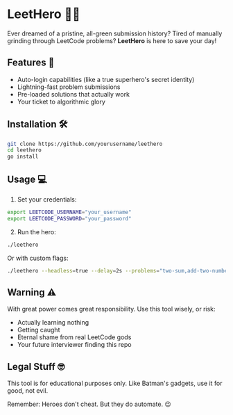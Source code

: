 # LeetHero 🦸‍♂️

Ever dreamed of a pristine, all-green submission history? Tired of manually grinding through LeetCode problems? **LeetHero** is here to save your day!

## Features 🚀
- Auto-login capabilities (like a true superhero's secret identity)
- Lightning-fast problem submissions
- Pre-loaded solutions that actually work
- Your ticket to algorithmic glory

## Installation 🛠️
```bash
git clone https://github.com/yourusername/leethero
cd leethero
go install
```

## Usage 💻
1. Set your credentials:
```bash
export LEETCODE_USERNAME="your_username"
export LEETCODE_PASSWORD="your_password"
```

2. Run the hero:
```bash
./leethero
```

Or with custom flags:
```bash
./leethero --headless=true --delay=2s --problems="two-sum,add-two-numbers"
```

## Warning ⚠️
With great power comes great responsibility. Use this tool wisely, or risk:
- Actually learning nothing
- Getting caught
- Eternal shame from real LeetCode gods
- Your future interviewer finding this repo

## Legal Stuff 🤓
This tool is for educational purposes only. Like Batman's gadgets, use it for good, not evil.

Remember: Heroes don't cheat. But they do automate. 😉
